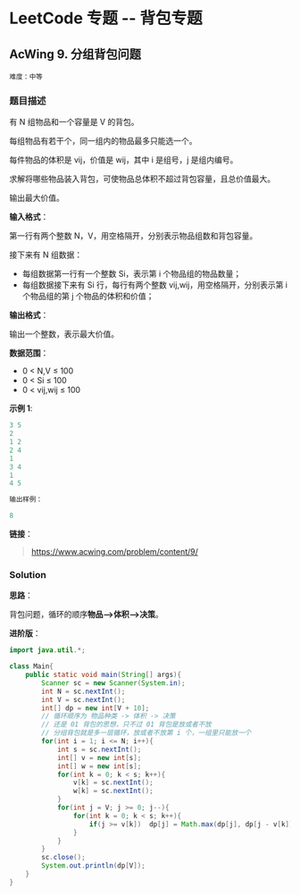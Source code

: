 # LeetCode 专题 -- 背包专题

## AcWing 9. 分组背包问题

`难度：中等`

### 题目描述

有 N 组物品和一个容量是 V 的背包。

每组物品有若干个，同一组内的物品最多只能选一个。

每件物品的体积是 vij，价值是 wij，其中 i 是组号，j 是组内编号。

求解将哪些物品装入背包，可使物品总体积不超过背包容量，且总价值最大。

输出最大价值。

**输入格式**：

第一行有两个整数 N，V，用空格隔开，分别表示物品组数和背包容量。

接下来有 N 组数据：

- 每组数据第一行有一个整数 Si，表示第 i 个物品组的物品数量；
- 每组数据接下来有 Si 行，每行有两个整数 vij,wij，用空格隔开，分别表示第 i 个物品组的第 j 个物品的体积和价值；

**输出格式**：

输出一个整数，表示最大价值。

**数据范围**：

- 0 < N,V ≤ 100
- 0 < Si ≤ 100
- 0 < vij,wij ≤ 100

**示例 1**:

```r
3 5
2
1 2
2 4
1
3 4
1
4 5

输出样例：

8
```


**链接**：

> <https://www.acwing.com/problem/content/9/>

### Solution


**思路**：

背包问题，循环的顺序**物品-->体积-->决策**。

**进阶版**：

```java
import java.util.*;

class Main{
    public static void main(String[] args){
        Scanner sc = new Scanner(System.in);
        int N = sc.nextInt();
        int V = sc.nextInt();
        int[] dp = new int[V + 10];
        // 循环顺序为 物品种类 -> 体积 -> 决策
        // 还是 01 背包的思想，只不过 01 背包是放或者不放
        // 分组背包就是多一层循环，放或者不放第 i 个，一组里只能放一个
        for(int i = 1; i <= N; i++){
            int s = sc.nextInt();
            int[] v = new int[s];
            int[] w = new int[s];
            for(int k = 0; k < s; k++){
                v[k] = sc.nextInt();
                w[k] = sc.nextInt();
            }
            for(int j = V; j >= 0; j--){
                for(int k = 0; k < s; k++){
                    if(j >= v[k])  dp[j] = Math.max(dp[j], dp[j - v[k]] + w[k]);
                }
            }
        }
        sc.close();
        System.out.println(dp[V]);
    }
}
```
